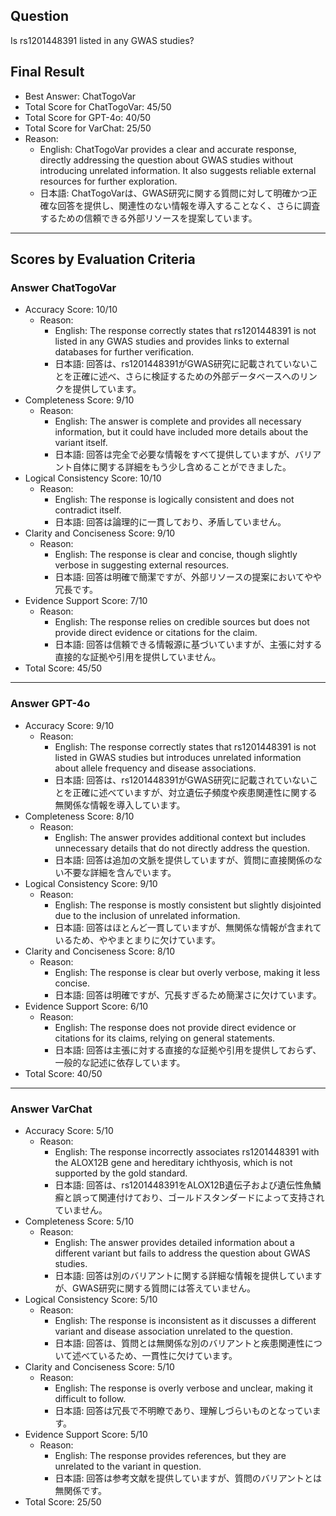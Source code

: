 ## Question

Is rs1201448391 listed in any GWAS studies?

## Final Result

- Best Answer: ChatTogoVar
- Total Score for ChatTogoVar: 45/50
- Total Score for GPT-4o: 40/50
- Total Score for VarChat: 25/50
- Reason:
  - English: ChatTogoVar provides a clear and accurate response, directly addressing the question about GWAS studies without introducing unrelated information. It also suggests reliable external resources for further exploration.
  - 日本語: ChatTogoVarは、GWAS研究に関する質問に対して明確かつ正確な回答を提供し、関連性のない情報を導入することなく、さらに調査するための信頼できる外部リソースを提案しています。

---

## Scores by Evaluation Criteria

### Answer ChatTogoVar
- Accuracy Score: 10/10
  - Reason: 
    - English: The response correctly states that rs1201448391 is not listed in any GWAS studies and provides links to external databases for further verification.
    - 日本語: 回答は、rs1201448391がGWAS研究に記載されていないことを正確に述べ、さらに検証するための外部データベースへのリンクを提供しています。
- Completeness Score: 9/10
  - Reason: 
    - English: The answer is complete and provides all necessary information, but it could have included more details about the variant itself.
    - 日本語: 回答は完全で必要な情報をすべて提供していますが、バリアント自体に関する詳細をもう少し含めることができました。
- Logical Consistency Score: 10/10
  - Reason: 
    - English: The response is logically consistent and does not contradict itself.
    - 日本語: 回答は論理的に一貫しており、矛盾していません。
- Clarity and Conciseness Score: 9/10
  - Reason: 
    - English: The response is clear and concise, though slightly verbose in suggesting external resources.
    - 日本語: 回答は明確で簡潔ですが、外部リソースの提案においてやや冗長です。
- Evidence Support Score: 7/10
  - Reason: 
    - English: The response relies on credible sources but does not provide direct evidence or citations for the claim.
    - 日本語: 回答は信頼できる情報源に基づいていますが、主張に対する直接的な証拠や引用を提供していません。
- Total Score: 45/50

---

### Answer GPT-4o
- Accuracy Score: 9/10
  - Reason: 
    - English: The response correctly states that rs1201448391 is not listed in GWAS studies but introduces unrelated information about allele frequency and disease associations.
    - 日本語: 回答は、rs1201448391がGWAS研究に記載されていないことを正確に述べていますが、対立遺伝子頻度や疾患関連性に関する無関係な情報を導入しています。
- Completeness Score: 8/10
  - Reason: 
    - English: The answer provides additional context but includes unnecessary details that do not directly address the question.
    - 日本語: 回答は追加の文脈を提供していますが、質問に直接関係のない不要な詳細を含んでいます。
- Logical Consistency Score: 9/10
  - Reason: 
    - English: The response is mostly consistent but slightly disjointed due to the inclusion of unrelated information.
    - 日本語: 回答はほとんど一貫していますが、無関係な情報が含まれているため、ややまとまりに欠けています。
- Clarity and Conciseness Score: 8/10
  - Reason: 
    - English: The response is clear but overly verbose, making it less concise.
    - 日本語: 回答は明確ですが、冗長すぎるため簡潔さに欠けています。
- Evidence Support Score: 6/10
  - Reason: 
    - English: The response does not provide direct evidence or citations for its claims, relying on general statements.
    - 日本語: 回答は主張に対する直接的な証拠や引用を提供しておらず、一般的な記述に依存しています。
- Total Score: 40/50

---

### Answer VarChat
- Accuracy Score: 5/10
  - Reason: 
    - English: The response incorrectly associates rs1201448391 with the ALOX12B gene and hereditary ichthyosis, which is not supported by the gold standard.
    - 日本語: 回答は、rs1201448391をALOX12B遺伝子および遺伝性魚鱗癬と誤って関連付けており、ゴールドスタンダードによって支持されていません。
- Completeness Score: 5/10
  - Reason: 
    - English: The answer provides detailed information about a different variant but fails to address the question about GWAS studies.
    - 日本語: 回答は別のバリアントに関する詳細な情報を提供していますが、GWAS研究に関する質問には答えていません。
- Logical Consistency Score: 5/10
  - Reason: 
    - English: The response is inconsistent as it discusses a different variant and disease association unrelated to the question.
    - 日本語: 回答は、質問とは無関係な別のバリアントと疾患関連性について述べているため、一貫性に欠けています。
- Clarity and Conciseness Score: 5/10
  - Reason: 
    - English: The response is overly verbose and unclear, making it difficult to follow.
    - 日本語: 回答は冗長で不明瞭であり、理解しづらいものとなっています。
- Evidence Support Score: 5/10
  - Reason: 
    - English: The response provides references, but they are unrelated to the variant in question.
    - 日本語: 回答は参考文献を提供していますが、質問のバリアントとは無関係です。
- Total Score: 25/50